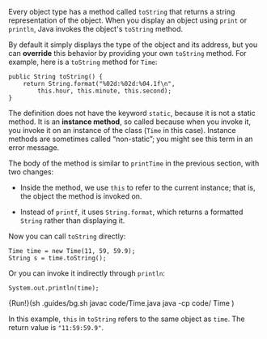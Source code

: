 Every object type has a method called `toString` that returns a string representation of the object.
When you display an object using `print` or `println`, Java invokes the object's `toString` method.


By default it simply displays the type of the object and its address, but you can **override** this behavior by providing your own `toString` method.
For example, here is a `toString` method for `Time`:

```code
public String toString() {
    return String.format("%02d:%02d:%04.1f\n",
        this.hour, this.minute, this.second);
}
```


The definition does not have the keyword `static`, because it is not a static method.
It is an **instance method**, so called because when you invoke it, you invoke it on an instance of the class (`Time` in this case).
Instance methods are sometimes called “non-static”; you might see this term in an error message.

The body of the method is similar to `printTime` in the previous section, with two changes:



*  Inside the method, we use `this` to refer to the current instance; that is, the object the method is invoked on.

*  Instead of `printf`, it uses `String.format`, which returns a formatted `String` rather than displaying it.



Now you can call `toString` directly:

```code
Time time = new Time(11, 59, 59.9);
String s = time.toString();
```

Or you can invoke it indirectly through `println`:

```code
System.out.println(time);
```

{Run!}(sh .guides/bg.sh javac code/Time.java java -cp code/ Time )


In this example, `this` in `toString` refers to the same object as `time`.
The return value is `"11:59:59.9"`.